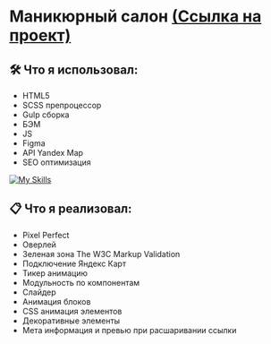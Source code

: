 # Маникюрный салон [(Ссылка на проект)](https://vetosy.github.io/SoulMate/)

## 🛠 Что я использовал:
- HTML5
- SCSS препроцессор
- Gulp сборка
- БЭМ
- JS
- Figma
- API Yandex Map
- SEO оптимизация

[![My Skills](https://skillicons.dev/icons?i=js,html,scss,figma,gulp,svg)](https://skillicons.dev)

## :clipboard: Что я реализовал:
- Pixel Perfect
- Оверлей
- Зеленая зона The W3C Markup Validation
- Подключение Яндекс Карт
- Тикер анимацию
- Модульность по компонентам
- Слайдер
- Анимация блоков
- CSS анимация элементов
- Декоративные элементы
- Мета информация и превью при расшаривании ссылки
